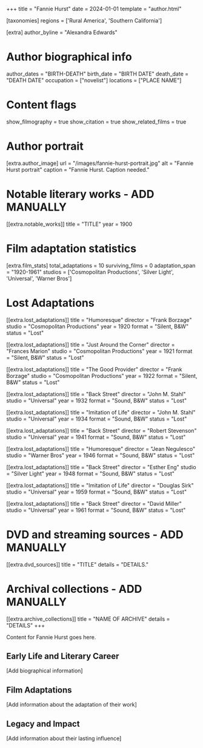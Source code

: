 +++
title = "Fannie Hurst"
date = 2024-01-01
template = "author.html"

[taxonomies]
regions = ['Rural America', 'Southern California']

[extra]
author_byline = "Alexandra Edwards"

# Author biographical info
author_dates = "BIRTH-DEATH"
birth_date = "BIRTH DATE"
death_date = "DEATH DATE"
occupation = ["novelist"]
locations = ["PLACE NAME"]

# Content flags
show_filmography = true
show_citation = true
show_related_films = true

# Author portrait
[extra.author_image]
url = "/images/fannie-hurst-portrait.jpg"
alt = "Fannie Hurst portrait"
caption = "Fannie Hurst. Caption needed."

# Notable literary works - ADD MANUALLY
[[extra.notable_works]]
title = "TITLE"
year = 1900

# Film adaptation statistics
[extra.film_stats]
total_adaptations = 10
surviving_films = 0
adaptation_span = "1920-1961"
studios = ['Cosmopolitan Productions', 'Silver Light', 'Universal', 'Warner Bros']
# Lost Adaptations
[[extra.lost_adaptations]]
title = "Humoresque"
director = "Frank Borzage"
studio = "Cosmopolitan Productions"
year = 1920
format = "Silent, B&W"
status = "Lost"

[[extra.lost_adaptations]]
title = "Just Around the Corner"
director = "Frances Marion"
studio = "Cosmopolitan Productions"
year = 1921
format = "Silent, B&W"
status = "Lost"

[[extra.lost_adaptations]]
title = "The Good Provider"
director = "Frank Borzage"
studio = "Cosmopolitan Productions"
year = 1922
format = "Silent, B&W"
status = "Lost"

[[extra.lost_adaptations]]
title = "Back Street"
director = "John M. Stahl"
studio = "Universal"
year = 1932
format = "Sound, B&W"
status = "Lost"

[[extra.lost_adaptations]]
title = "Imitation of Life"
director = "John M. Stahl"
studio = "Universal"
year = 1934
format = "Sound, B&W"
status = "Lost"

[[extra.lost_adaptations]]
title = "Back Street"
director = "Robert Stevenson"
studio = "Universal"
year = 1941
format = "Sound, B&W"
status = "Lost"

[[extra.lost_adaptations]]
title = "Humoresque"
director = "Jean Negulesco"
studio = "Warner Bros"
year = 1946
format = "Sound, B&W"
status = "Lost"

[[extra.lost_adaptations]]
title = "Back Street"
director = "Esther Eng"
studio = "Silver Light"
year = 1948
format = "Sound, B&W"
status = "Lost"

[[extra.lost_adaptations]]
title = "Imitation of Life"
director = "Douglas Sirk"
studio = "Universal"
year = 1959
format = "Sound, B&W"
status = "Lost"

[[extra.lost_adaptations]]
title = "Back Street"
director = "David Miller"
studio = "Universal"
year = 1961
format = "Sound, B&W"
status = "Lost"


# DVD and streaming sources - ADD MANUALLY
[[extra.dvd_sources]]
title = "TITLE"
details = "DETAILS."

# Archival collections - ADD MANUALLY
[[extra.archive_collections]]
title = "NAME OF ARCHIVE"
details = "DETAILS"
+++

Content for Fannie Hurst goes here. 

## Early Life and Literary Career

[Add biographical information]

## Film Adaptations

[Add information about the adaptation of their work]

## Legacy and Impact

[Add information about their lasting influence]
